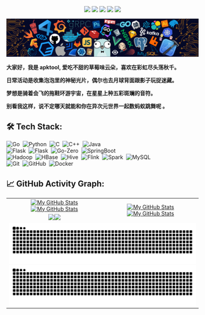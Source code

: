 <p align="center">
    <a href="https://github.com/apktool/apktool"><img src="https://img.shields.io/badge/status-updating-brightgreen.svg"></a>
    <a href="https://github.com/python/cpython"><img src="https://img.shields.io/badge/Python-3.11-FF1493.svg"></a>
    <a href="https://github.com/apktool/apktool/graphs/contributors"><img src="https://img.shields.io/github/contributors/apktool/apktool?color=blue"></a>
    <a href="https://github.com/apktool"><img src="https://img.shields.io/github/stars/apktool"></a>
    <a href="https://github.com/apktool/apktool/network/members"><img src="https://img.shields.io/github/forks/apktool/apktool?color=blue&logo=github"></a>
</p>

[![](header.png)](#)

<p><b>大家好，我是 apktool, 爱吃不甜的草莓味云朵，喜欢在彩虹尽头荡秋千。</b></p>
<p><b>日常活动是收集泡泡里的神秘光片，偶尔也去月球背面跟影子玩捉迷藏。</b></p>
<p><b>梦想是骑着会飞的拖鞋环游宇宙，在星星上种五彩斑斓的音符。</b></p>
<p><b>别看我这样，说不定哪天就能和你在异次元世界一起数蚂蚁跳舞呢 。</b></p>

## 🛠️ Tech Stack:
![Go](https://img.shields.io/badge/-Go-555?style=flat&logo=go)&nbsp;
![Python](https://img.shields.io/badge/-Python-555?style=flat&logo=python)&nbsp;
![C](https://img.shields.io/badge/-C-555?style=flat&logo=C&logoColor=A8B9CC)&nbsp;
![C++](https://img.shields.io/badge/-C++-555?style=flat&logo=C%2B%2B&logoColor=fff)&nbsp;
![Java](https://img.shields.io/badge/-Java-555?style=flat&logo=Java)&nbsp;\
![Flask](https://img.shields.io/badge/-Flask-555?style=flat&logo=flask)&nbsp;
![Flask](https://img.shields.io/badge/-FastAPI-555?style=flat&logo=FastAPI)&nbsp;
![Go-Zero](https://img.shields.io/badge/-GoZero-555?style=flat&logo=GoZero)&nbsp;
![SpringBoot](https://img.shields.io/badge/-SpringBoot-555?style=flat&logo=SpringBoot)&nbsp;\
![Hadoop](https://img.shields.io/badge/-Hadoop-555?style=flat&logo=Hadoop)&nbsp;
![HBase](https://img.shields.io/badge/-HBase-555?style=flat&logo=HBase)&nbsp;
![Hive](https://img.shields.io/badge/-Hive-555?style=flat&logo=Hive)&nbsp;
![Flink](https://img.shields.io/badge/-Flink-555?style=flat&logo=Flink)&nbsp;
![Spark](https://img.shields.io/badge/-Spark-555?style=flat&logo=Spark)&nbsp;
![MySQL](https://img.shields.io/badge/-MySQL-555?style=flat&logo=mysql&logoColor=fff)&nbsp;\
![Git](https://img.shields.io/badge/-Git-555?style=flat&logo=git)&nbsp;
![GitHub](https://img.shields.io/badge/-GitHub-555?style=flat&logo=github)&nbsp;
![Docker](https://img.shields.io/badge/-Docker-555?style=flat&logo=Docker)

## 📈 GitHub Activity Graph:

<table>
    <tr>
        <td align="center"><a href="https://github.com/apktool#gh-light-mode-only"><img src="https://github-readme-stats.vercel.app/api?username=apktool&show_icons=true&theme=default&include_all_commits=true#gh-light-mode-only" alt="My GitHub Stats"/></a><a href="https://github.com/apktool#gh-dark-mode-only"><img src="https://github-readme-stats.vercel.app/api?username=apktool&show_icons=true&theme=tokyonight&include_all_commits=true#gh-dark-mode-only" alt="My GitHub Stats"/></a></td>
        <td rowspan="2" align="center"><a href="https://github.com/apktool#gh-light-mode-only"><img src="https://github-readme-stats.vercel.app/api/top-langs/?username=apktool&theme=default&langs_count=8#gh-light-mode-only" alt="My GitHub Stats"/></a><a href="https://github.com/apktool#gh-dark-mode-only"><img src="https://github-readme-stats.vercel.app/api/top-langs/?username=apktool&theme=tokyonight&langs_count=8#gh-dark-mode-only" alt="My GitHub Stats"/></a></td>
    </tr>
    <tr>
        <td align="center"><a href="https://github.com/apktool#gh-light-mode-only"><img src="https://github-readme-streak-stats.herokuapp.com/?user=apktool&theme=default"/></a><a href="https://github.com/apktool#gh-dark-mode-only"><img src="https://github-readme-streak-stats.herokuapp.com/?user=apktool&theme=tokyonight"/></a></td>
    </tr>
    <tr>
        <td colspan="2" align="center"><a href="https://github.com/apktool#gh-light-mode-only"><img src="https://raw.githubusercontent.com/apktool/apktool/output/github-contribution-grid-snake-default.svg#gh-light-mode-only" alt="My GitHub Stats"/></a><a href="https://github.com/apktool#gh-dark-mode-only"><img src="https://raw.githubusercontent.com/apktool/apktool/output/github-contribution-grid-snake-dark.svg#gh-dark-mode-only" alt="My GitHub Stats"/></a></td>
    </tr>
</table>

